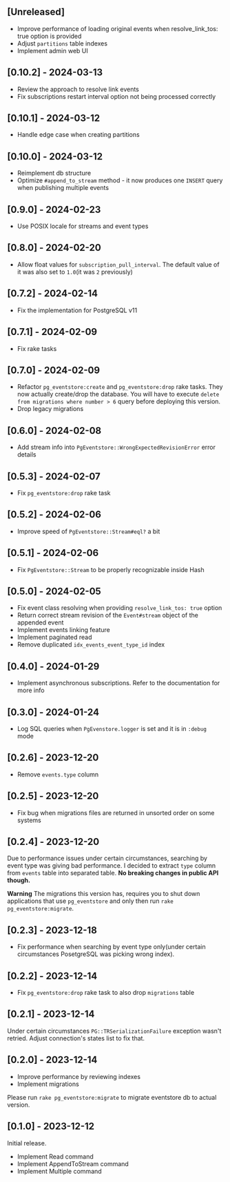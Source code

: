 ## [Unreleased]

- Improve performance of loading original events when resolve_link_tos: true option is provided
- Adjust `partitions` table indexes
- Implement admin web UI

## [0.10.2] - 2024-03-13

- Review the approach to resolve link events 
- Fix subscriptions restart interval option not being processed correctly

## [0.10.1] - 2024-03-12

- Handle edge case when creating partitions

## [0.10.0] - 2024-03-12

- Reimplement db structure
- Optimize `#append_to_stream` method - it now produces one `INSERT` query when publishing multiple events

## [0.9.0] - 2024-02-23

- Use POSIX locale for streams and event types

## [0.8.0] - 2024-02-20

- Allow float values for `subscription_pull_interval`. The default value of it was also set to `1.0`(it was `2` previously)

## [0.7.2] - 2024-02-14

- Fix the implementation for PostgreSQL v11

## [0.7.1] - 2024-02-09

- Fix rake tasks

## [0.7.0] - 2024-02-09

- Refactor `pg_eventstore:create` and `pg_eventstore:drop` rake tasks. They now actually create/drop the database. You will have to execute `delete from migrations where number > 6` query before deploying this version.
- Drop legacy migrations

## [0.6.0] - 2024-02-08

- Add stream info into `PgEventstore::WrongExpectedRevisionError` error details

## [0.5.3] - 2024-02-07

- Fix `pg_eventstore:drop` rake task

## [0.5.2] - 2024-02-06

- Improve speed of `PgEventstore::Stream#eql?` a bit

## [0.5.1] - 2024-02-06

- Fix `PgEventstore::Stream` to be properly recognizable inside Hash

## [0.5.0] - 2024-02-05

- Fix event class resolving when providing `resolve_link_tos: true` option
- Return correct stream revision of the `Event#stream` object of the appended event
- Implement events linking feature
- Implement paginated read
- Remove duplicated `idx_events_event_type_id` index

## [0.4.0] - 2024-01-29

- Implement asynchronous subscriptions. Refer to the documentation for more info

## [0.3.0] - 2024-01-24

- Log SQL queries when `PgEvenstore.logger` is set and it is in `:debug` mode 

## [0.2.6] - 2023-12-20

- Remove `events.type` column

## [0.2.5] - 2023-12-20

- Fix bug when migrations files are returned in unsorted order on some systems

## [0.2.4] - 2023-12-20

Due to performance issues under certain circumstances, searching by event type was giving bad performance. I decided to extract `type` column from `events` table into separated table. **No breaking changes in public API though.**

**Warning** The migrations this version has, requires you to shut down applications that use `pg_eventstore` and only then run `rake pg_eventstore:migrate`.

## [0.2.3] - 2023-12-18

- Fix performance when searching by event type only(under certain circumstances PosetgreSQL was picking wrong index).

## [0.2.2] - 2023-12-14

- Fix `pg_eventstore:drop` rake task to also drop `migrations` table

## [0.2.1] - 2023-12-14

Under certain circumstances `PG::TRSerializationFailure` exception wasn't retried. Adjust connection's states list to fix that.

## [0.2.0] - 2023-12-14

- Improve performance by reviewing indexes
- Implement migrations

Please run `rake pg_eventstore:migrate` to migrate eventstore db to actual version.

## [0.1.0] - 2023-12-12

Initial release.

- Implement Read command
- Implement AppendToStream command
- Implement Multiple command
